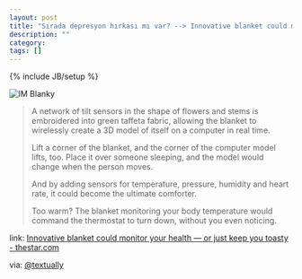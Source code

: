 ```yaml
---
layout: post
title: "Sırada depresyon hırkası mı var? --> Innovative blanket could monitor your health [G— or just keep you toasty"
description: ""
category: 
tags: []
---
```

{% include JB/setup %}

![IM Blanky](http://i.thestar.com/images/6b/d8/ea787e3546f7b7221f69527de04a.jpg)

> A network of tilt sensors in the shape of flowers and stems is embroidered into green taffeta fabric, allowing the blanket to wirelessly create a 3D model of itself on a computer in real time.
> 
> Lift a corner of the blanket, and the corner of the computer model lifts, too. Place it over someone sleeping, and the model would change when the person moves.
> 
> And by adding sensors for temperature, pressure, humidity and heart rate, it could become the ultimate comforter.
> 
> Too warm? The blanket monitoring your body temperature would command the thermostat to turn down, without you even noticing.

link: [Innovative blanket could monitor your health — or just keep you toasty - thestar.com](http://www.thestar.com/sciencetech/article/1167472--innovative-blanket-could-monitor-your-health-or-just-keep-you-toasty)

via: [@textually](http://twitter.com/textually/status/196581908887519232)

